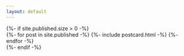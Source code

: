 ```yaml
---
layout: default
---
```


<div class="home container">
  {%- if site.published.size > 0 -%}
    <div class="row row-cols-2 row-cols-md-3 g-4" data-masonry='{"percentPosition": true }'>
      {%- for post in site.published -%}
        {%- include postcard.html -%}
      {%- endfor -%}
    </div>
  {%- endif -%}
</div>
